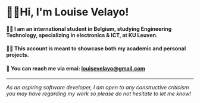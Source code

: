 # 🙋‍♂️Hi, I'm Louise Velayo!

#### 👨‍🎓 I am an international student in Belgium, studying Engineering Technology, specializing in electronics & ICT, at KU Leuven.

#### 👨‍💻 This account is meant to showcase both my academic and personal projects.

#### 📨 You can reach me via emai: louisevelayo@gmail.com

* * *

*As an aspiring software developer, I am open to any constructive criticism you may have regarding my work so please do not hesitate to let me know!*
